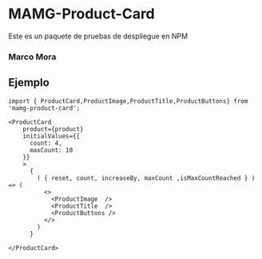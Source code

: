 # MAMG-Product-Card

Este es un paquete de pruebas de despliegue en NPM

### Marco Mora

## Ejemplo

```
import { ProductCard,ProductImage,ProductTitle,ProductButtons} from 'mamg-product-card';
```

```
<ProductCard
    product={product}
    initialValues={{
      count: 4,
      maxCount: 10
    }}
    >
      {
        ( { reset, count, increaseBy, maxCount ,isMaxCountReached } ) => (
          <>
            <ProductImage  />
            <ProductTitle  />
            <ProductButtons />
          </>
        )
      }

</ProductCard>

```
